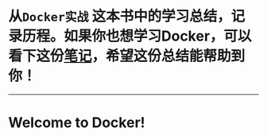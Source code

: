 # 从```Docker实战``` 这本书中的学习总结，记录历程。如果你也想学习Docker，可以看下这份[笔记](http://oitm.top/docker_learning/)，希望这份总结能帮助到你！

-----

# Welcome to Docker!

